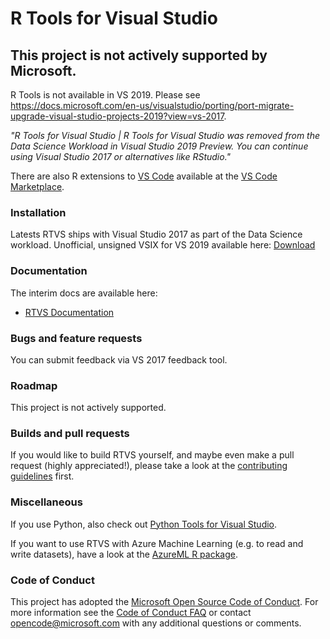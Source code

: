 # R Tools for Visual Studio

## This project is not actively supported by Microsoft.

R Tools is not available in VS 2019. Please see https://docs.microsoft.com/en-us/visualstudio/porting/port-migrate-upgrade-visual-studio-projects-2019?view=vs-2017.

_"R Tools for Visual Studio | R Tools for Visual Studio was removed from the Data Science Workload in Visual Studio 2019 Preview. You can continue using Visual Studio 2017 or alternatives like RStudio."_

There are also R extensions to [VS Code](https://code.visualstudio.com/) available at the [VS Code Marketplace](https://marketplace.visualstudio.com/vscode).

### Installation

Latests RTVS ships with Visual Studio 2017 as part of the Data Science workload.
Unofficial, unsigned VSIX for VS 2019 available here: [Download](https://github.com/microsoft/RTVS/tree/2019/vsix)

### Documentation

The interim docs are available here:
* [RTVS Documentation](http://microsoft.github.io/RTVS-docs/)

### Bugs and feature requests

You can submit feedback via VS 2017 feedback tool.

### Roadmap

This project is not actively supported.

### Builds and pull requests

If you would like to build RTVS yourself, and maybe even make a pull request (highly appreciated!), please take
a look at the [contributing guidelines](CONTRIBUTING.md) first.

### Miscellaneous

If you use Python, also check out [Python Tools for Visual Studio](https://github.com/Microsoft/PTVS).

If you want to use RTVS with Azure Machine Learning (e.g. to read and write datasets), have a look at the
[AzureML R package](https://cran.r-project.org/web/packages/AzureML/index.html).

### Code of Conduct

This project has adopted the [Microsoft Open Source Code of Conduct](https://opensource.microsoft.com/codeofconduct/).
For more information see the [Code of Conduct FAQ](https://opensource.microsoft.com/codeofconduct/faq/) or contact
[opencode@microsoft.com](mailto:opencode@microsoft.com) with any additional questions or comments.
